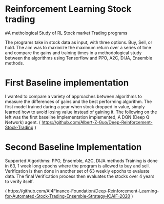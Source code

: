 # Reinforcement Learning Stock trading

#A methological Study of RL Stock market Trading programs

The programs take in stock data as input, with three options. Buy, Sell, or hold.
The aim was to maximize the maximum return over a series of time and compare the gains and training times in a methodological study between the algorithms using Tensorflow and PPO, A2C, DIJA, Ensemble methods.
 
# First Baseline implementation

I  wanted to compare a variety of approaches between algorithms to measure the differences of gains and the best performing algorithm.
The first model trained during a year when stock dropped in value, simply learned how to avoid losing value instead of gaining it. 
The following on the left was the first baseline Implementation implemented, A DQN (Deep Q Network) agent.
( https://github.com/Albert-Z-Guo/Deep-Reinforcement-Stock-Trading ) 

# Second Baseline Implementation

Supported Algorithms: PPO, Ensemble, A2C, DIJA methods 
Training is done in 63, 1 week long epochs where the program is allowed to buy and sell.
Verification is then done in another set of 63 weekly epochs to evaluate data.
The final Verification process then evaluates the stocks over 4 years to verify itself.

( https://github.com/AI4Finance-Foundation/Deep-Reinforcement-Learning-for-Automated-Stock-Trading-Ensemble-Strategy-ICAIF-2020 ) 

